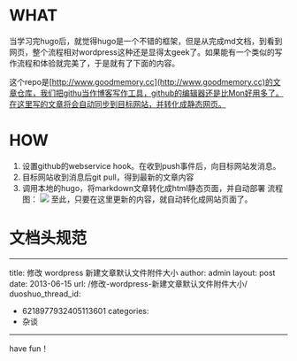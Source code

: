 # WHAT

当学习完hugo后，就觉得hugo是一个不错的框架，但是从完成md文档，到看到网页，整个流程相对wordpress这种还是显得太geek了。如果能有一个类似的写作流程和体验就完美了，于是就有了下面的内容。

这个repo是[http://www.goodmemory.cc](http://www.goodmemory.cc)的文章仓库，我们把githu当作博客写作工具，github的编辑器还是比Mon好用多了。在这里写的文章将会自动同步到目标网站，并转化成静态网页。

# HOW

1. 设置github的webservice hook。在收到push事件后，向目标网站发消息。
2. 目标网站收到消息后git pull，得到最新的文章内容
3. 调用本地的hugo，将markdown文章转化成html静态页面，并自动部署
流程图：
![](https://github.com/hiproz/hiproz.github.io/blob/master/goodmemory.cc/blog/images/2015/12/github-hugo-sync.jpg)
至此，只要在这里更新的内容，就自动转化成网站页面了。

# 文档头规范

---
title: 修改 wordpress 新建文章默认文件附件大小
author: admin
layout: post
date: 2013-06-15
url: /修改-wordpress-新建文章默认文件附件大小/
duoshuo_thread_id:
  - 6218977932405113601
categories:
  - 杂谈

---
have fun！
